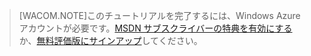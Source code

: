 > [WACOM.NOTE]このチュートリアルを完了するには、Windows Azure アカウントが必要です。<a href="/ja-jp/pricing/member-offers/msdn-benefits-details/" target="_blank">MSDN サブスクライバーの特典を有効にする</a>か、<a href="/ja-jp/pricing/free-trial/" target="_blank">無料評価版にサインアップ</a>してください。

